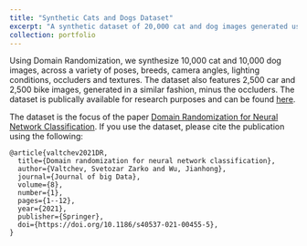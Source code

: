 ```yaml
---
title: "Synthetic Cats and Dogs Dataset"
excerpt: "A synthetic dataset of 20,000 cat and dog images generated using Domain Randomization.<br/><img src='/images/catDogsExample.png'>"
collection: portfolio
---
```


Using Domain Randomization, we synthesize 10,000 cat and 10,000 dog images, across a variety of poses, breeds, camera angles, lighting conditions, occluders and textures. The dataset also features 2,500 car and 2,500 bike images, generated in a similar fashion, minus the occluders. The dataset is publically available for research purposes and can be found [here](https://www.kaggle.com/datasets/zarkonium/synthetic-image-dataset-cats-dogs-bikes-cars).

The dataset is the focus of the paper [Domain Randomization for Neural Network Classification](https://journalofbigdata.springeropen.com/articles/10.1186/s40537-021-00455-5). If you use the dataset, please cite the publication using the following:

```
@article{valtchev2021DR,
  title={Domain randomization for neural network classification},
  author={Valtchev, Svetozar Zarko and Wu, Jianhong},
  journal={Journal of big Data},
  volume={8},
  number={1},
  pages={1--12},
  year={2021},
  publisher={Springer},
  doi={https://doi.org/10.1186/s40537-021-00455-5},
}
```
